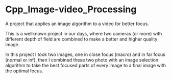 # Cpp_Image-video_Processing
A project that applies an image algorithm to a video for better focus.

This is a wellknown project in our days, where two cameras (or more) with different depth of field are combined to make a better and higher quality image.

In this project I took two images, one in close focus (macro) and in far focus (normal or inf), then I combined these two photo with an image selection algorithm to take the best focused parts of every image to a final image with the optimal focus.
